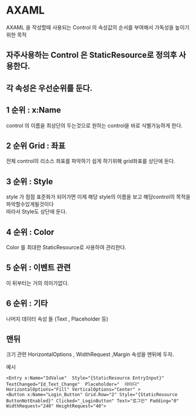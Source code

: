 # AXAML <br/>
AXAML 을 작성할때 사용되는 Control 의 속성값의 순서를 부여해서 가독성을 높이기 위한 목적

## 자주사용하는 Control 은 StaticResource로 정의후 사용한다.

## 각 속성은 우선순위를 둔다.

## 1 순위 :  x:Name
control 의 이름을 최상단의 두는것으로 원하는 control을 바로 식별가능하게 한다.<br/>
## 2 순위 Grid : 좌표
전체 control의 리소스 좌표를 파악하기 쉽게 하기위해 grid좌표를 상단에 둔다.<br/>

## 3 순위 : Style
style 가 점점 표준화가 되어가면 이제 해당 style의 이름을 보고 해당control의 목적을 파악할수있게될것이다<br/>
따라서 Style도 상단에 둔다.<br/>

## 4 순위 : Color 
Color 를 최대한 StaticResource로 사용하여 관리한다.

## 5 순위 : 이벤트 관련
이 뒤부터는 거의 의미가없다.<br/>
## 6 순위 : 기타
나머지 데이터 속성 들 (Text , Placeholder 등)<br/>
## 맨뒤 
크기 관련 HorizontalOptions , WidthRequest ,Margin 속성을 맨뒤에 두자.<br/>

예시
```
<Entry x:Name="IdValue"  Style="{StaticResource EntryInput}" TextChanged="Id_Text_Change"  Placeholder="  아이디" HorizontalOptions="Fill" VerticalOptions="Center" >
<Button x:Name="Login_Button" Grid.Row="2" Style="{StaticResource ButtonNotEnabled}" Clicked="_LoginButton" Text="로그인" Padding="0"  WidthRequest="240" HeightRequest="40">
```

